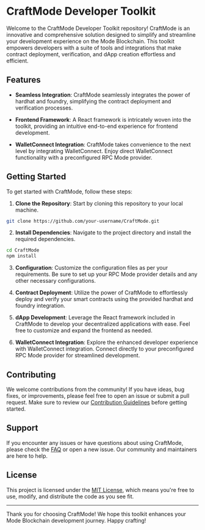 # CraftMode Developer Toolkit

Welcome to the CraftMode Developer Toolkit repository! CraftMode is an innovative and comprehensive solution designed to simplify and streamline your development experience on the Mode Blockchain. This toolkit empowers developers with a suite of tools and integrations that make contract deployment, verification, and dApp creation effortless and efficient.

## Features

- **Seamless Integration**: CraftMode seamlessly integrates the power of hardhat and foundry, simplifying the contract deployment and verification processes.

- **Frontend Framework**: A React framework is intricately woven into the toolkit, providing an intuitive end-to-end experience for frontend development.

- **WalletConnect Integration**: CraftMode takes convenience to the next level by integrating WalletConnect. Enjoy direct WalletConnect functionality with a preconfigured RPC Mode provider.

## Getting Started

To get started with CraftMode, follow these steps:

1. **Clone the Repository**: Start by cloning this repository to your local machine.

```bash
git clone https://github.com/your-username/CraftMode.git
```

2. **Install Dependencies**: Navigate to the project directory and install the required dependencies.

```bash
cd CraftMode
npm install
```

3. **Configuration**: Customize the configuration files as per your requirements. Be sure to set up your RPC Mode provider details and any other necessary configurations.

4. **Contract Deployment**: Utilize the power of CraftMode to effortlessly deploy and verify your smart contracts using the provided hardhat and foundry integration.

5. **dApp Development**: Leverage the React framework included in CraftMode to develop your decentralized applications with ease. Feel free to customize and expand the frontend as needed.

6. **WalletConnect Integration**: Explore the enhanced developer experience with WalletConnect integration. Connect directly to your preconfigured RPC Mode provider for streamlined development.

## Contributing

We welcome contributions from the community! If you have ideas, bug fixes, or improvements, please feel free to open an issue or submit a pull request. Make sure to review our [Contribution Guidelines](CONTRIBUTING.md) before getting started.

## Support

If you encounter any issues or have questions about using CraftMode, please check the [FAQ](FAQ.md) or open a new issue. Our community and maintainers are here to help.

## License

This project is licensed under the [MIT License](LICENSE), which means you're free to use, modify, and distribute the code as you see fit.

---

Thank you for choosing CraftMode! We hope this toolkit enhances your Mode Blockchain development journey. Happy crafting!
